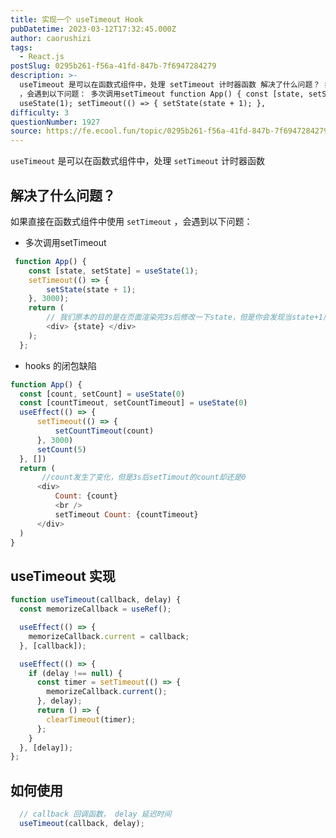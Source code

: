 ```yaml
---
title: 实现一个 useTimeout Hook
pubDatetime: 2023-03-12T17:32:45.000Z
author: caorushizi
tags:
  - React.js
postSlug: 0295b261-f56a-41fd-847b-7f6947284279
description: >-
  useTimeout 是可以在函数式组件中，处理 setTimeout 计时器函数 解决了什么问题？ 如果直接在函数式组件中使用 setTimeout
  ，会遇到以下问题： 多次调用setTimeout function App() { const [state, setState] =
  useState(1); setTimeout(() => { setState(state + 1); }, 
difficulty: 3
questionNumber: 1927
source: https://fe.ecool.fun/topic/0295b261-f56a-41fd-847b-7f6947284279
---
```


`useTimeout` 是可以在函数式组件中，处理 `setTimeout` 计时器函数

## 解决了什么问题？

如果直接在函数式组件中使用 `setTimeout` ，会遇到以下问题：

* 多次调用setTimeout  

```js  
 function App() {  
    const [state, setState] = useState(1);  
    setTimeout(() => {  
        setState(state + 1);  
    }, 3000);  
    return (  
        // 我们原本的目的是在页面渲染完3s后修改一下state，但是你会发现当state+1后，触发了页面的重新渲染，就会重新有一个3s的定时器出现来给state+1，既而变成了每3秒+1。  
        <div> {state} </div>  
    );  
  }; 
```

* hooks 的闭包缺陷  

```js  
function App() {  
  const [count, setCount] = useState(0)  
  const [countTimeout, setCountTimeout] = useState(0)  
  useEffect(() => {  
      setTimeout(() => {  
          setCountTimeout(count)  
      }, 3000)  
      setCount(5)  
  }, [])  
  return (  
       //count发生了变化，但是3s后setTimout的count却还是0  
      <div>  
          Count: {count}  
          <br />  
          setTimeout Count: {countTimeout}  
      </div>  
  )  
}
```

## useTimeout 实现

```js
function useTimeout(callback, delay) {
  const memorizeCallback = useRef();

  useEffect(() => {
    memorizeCallback.current = callback;
  }, [callback]);

  useEffect(() => {
    if (delay !== null) {
      const timer = setTimeout(() => {
        memorizeCallback.current();
      }, delay);
      return () => {
        clearTimeout(timer);
      };
    }
  }, [delay]);
};
```

## 如何使用

```js
  // callback 回调函数， delay 延迟时间
  useTimeout(callback, delay);
```
